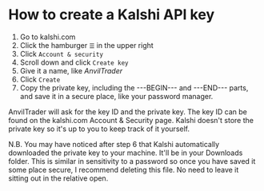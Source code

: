 # How to create a Kalshi API key

1. Go to kalshi.com
2. Click the hamburger `☰` in the upper right
3. Click `Account & security`
4. Scroll down and click `Create key`
5. Give it a name, like *AnvilTrader*
6. Click `Create`
7. Copy the private key, including the ---BEGIN--- and ---END--- parts, and save it in a secure place, like your password manager.

AnvilTrader will ask for the key ID and the private key. The key ID can be found on the kalshi.com Account & Security page. Kalshi doesn't store the private key so it's up to you to keep track of it yourself.

N.B. You may have noticed after step 6 that Kalshi automatically downloaded the private key to your machine. It'll be in your Downloads folder. This is similar in sensitivity to a password so once you have saved it some place secure, I recommend
deleting this file. No need to leave it sitting out in the relative open.

